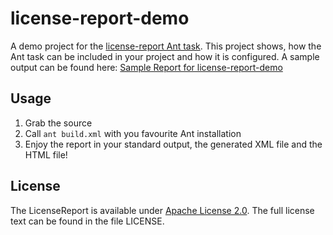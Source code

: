 license-report-demo
===================

A demo project for the [license-report Ant task](https://github.com/guerda/license-report/).
This project shows, how the Ant task can be included in your project and how it is configured.
A sample output can be found here: [Sample Report for license-report-demo](http://guerda.github.com/license-report/license-report-demo-results.html)

Usage
-----
1. Grab the source
2. Call `ant build.xml` with you favourite Ant installation
3. Enjoy the report in your standard output, the generated XML file and the HTML file!

License
-------
The LicenseReport is available under [Apache License 2.0](http://www.apache.org/licenses/LICENSE-2.0.html).
The full license text can be found in the file LICENSE.
